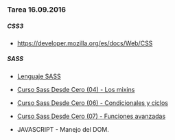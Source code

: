 ### Tarea 16.09.2016

##### CSS3 
* https://developer.mozilla.org/es/docs/Web/CSS

##### SASS 
* [Lenguaje SASS](https://es.wikipedia.org/wiki/Sass_(lenguaje_de_hojas_de_estilo))
* [Curso Sass Desde Cero (04) - Los mixins](https://www.youtube.com/watch?v=vJenUudNTG8&list=PLv6CkzbbGAlW42NRdZxmf7e4tRBMogUXs)
* [Curso Sass Desde Cero (06) - Condicionales y ciclos](https://www.youtube.com/watch?v=NW5ZPgz6Q0w&index=2&list=PLv6CkzbbGAlW42NRdZxmf7e4tRBMogUXs)
* [Curso Sass Desde Cero (07) - Funciones avanzadas](https://www.youtube.com/watch?v=pc83487CHQ4&list=PLv6CkzbbGAlW42NRdZxmf7e4tRBMogUXs&index=3) 

* JAVASCRIPT - Manejo del DOM.


